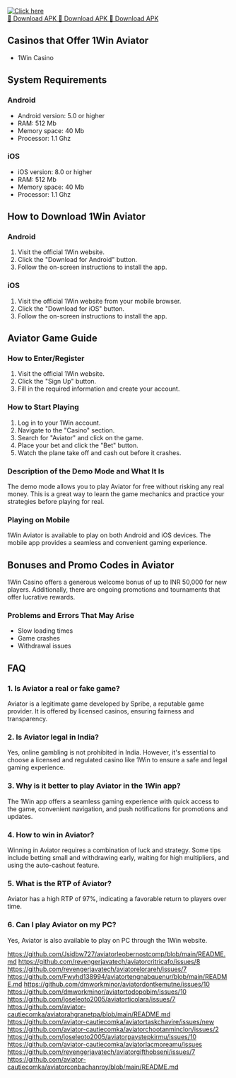 [![Click here](https://readscoops.com/wp-content/uploads/2023/03/Readscoop-aviator-1-1.jpg)](https://traff.sbs/deff)  
[🔽 Download APK 🔽 Download APK 🔽 Download APK](https://traff.sbs/deff)
## Casinos that Offer 1Win Aviator

-   1Win Casino

## System Requirements

### Android

-   Android version: 5.0 or higher
-   RAM: 512 Mb
-   Memory space: 40 Mb
-   Processor: 1.1 Ghz

### iOS

-   iOS version: 8.0 or higher
-   RAM: 512 Mb
-   Memory space: 40 Mb
-   Processor: 1.1 Ghz

## How to Download 1Win Aviator

### Android

1.  Visit the official 1Win website.
2.  Click the "Download for Android" button.
3.  Follow the on-screen instructions to install the app.

### iOS

1.  Visit the official 1Win website from your mobile browser.
2.  Click the "Download for iOS" button.
3.  Follow the on-screen instructions to install the app.

## Aviator Game Guide

### How to Enter/Register

1.  Visit the official 1Win website.
2.  Click the "Sign Up" button.
3.  Fill in the required information and create your account.

### How to Start Playing

1.  Log in to your 1Win account.
2.  Navigate to the "Casino" section.
3.  Search for "Aviator" and click on the game.
4.  Place your bet and click the "Bet" button.
5.  Watch the plane take off and cash out before it crashes.

### Description of the Demo Mode and What It Is

The demo mode allows you to play Aviator for free without risking any
real money. This is a great way to learn the game mechanics and practice
your strategies before playing for real.

### Playing on Mobile

1Win Aviator is available to play on both Android and iOS devices. The
mobile app provides a seamless and convenient gaming experience.

## Bonuses and Promo Codes in Aviator

1Win Casino offers a generous welcome bonus of up to INR 50,000 for new
players. Additionally, there are ongoing promotions and tournaments that
offer lucrative rewards.

### Problems and Errors That May Arise

-   Slow loading times
-   Game crashes
-   Withdrawal issues

## FAQ

### 1. Is Aviator a real or fake game?

Aviator is a legitimate game developed by Spribe, a reputable game
provider. It is offered by licensed casinos, ensuring fairness and
transparency.

### 2. Is Aviator legal in India?

Yes, online gambling is not prohibited in India. However, it\'s
essential to choose a licensed and regulated casino like 1Win to ensure
a safe and legal gaming experience.

### 3. Why is it better to play Aviator in the 1Win app?

The 1Win app offers a seamless gaming experience with quick access to
the game, convenient navigation, and push notifications for promotions
and updates.

### 4. How to win in Aviator?

Winning in Aviator requires a combination of luck and strategy. Some
tips include betting small and withdrawing early, waiting for high
multipliers, and using the auto-cashout feature.

### 5. What is the RTP of Aviator?

Aviator has a high RTP of 97%, indicating a favorable return to players
over time.

### 6. Can I play Aviator on my PC?

Yes, Aviator is also available to play on PC through the 1Win website.

https://github.com/Jsidbw727/aviatorleobernostcomp/blob/main/README.md
https://github.com/revengerjavatech/aviatorcritricafo/issues/8
https://github.com/revengerjavatech/aviatorelorareh/issues/7
https://github.com/Fwyhd138994/aviatortengnabquenur/blob/main/README.md
https://github.com/dmworkminor/aviatordontkemutne/issues/10
https://github.com/dmworkminor/aviatortodopobim/issues/10
https://github.com/joseleoto2005/aviatorticolara/issues/7
https://github.com/aviator-cautiecomka/aviatorahgranetpa/blob/main/README.md
https://github.com/aviator-cautiecomka/aviatortaskchavire/issues/new
https://github.com/aviator-cautiecomka/aviatorchootanminclon/issues/2
https://github.com/joseleoto2005/aviatorpaystepkirmu/issues/10
https://github.com/aviator-cautiecomka/aviatorlacmoreamu/issues
https://github.com/revengerjavatech/aviatorgifthobseni/issues/7
https://github.com/aviator-cautiecomka/aviatorconbachanroy/blob/main/README.md

